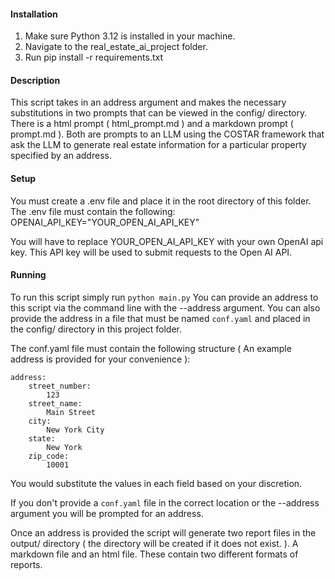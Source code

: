 #### Installation ####
1. Make sure Python 3.12 is installed in your machine.
2. Navigate to the real_estate_ai_project folder.
3. Run pip install -r requirements.txt

#### Description ####
This script takes in an address argument and makes the necessary substitutions
in two prompts that can be viewed in the config/ directory. There is a html prompt ( html_prompt.md )
and a markdown prompt ( prompt.md ). Both are prompts to an LLM using the COSTAR framework
that ask the LLM to generate real estate information for a particular property specified by an address.

#### Setup ####
You must create a .env file and place it in the root directory of this folder.
The .env file must contain the following:
OPENAI_API_KEY="YOUR_OPEN_AI_API_KEY"

You will have to replace YOUR_OPEN_AI_API_KEY with your own OpenAI api key.
This API key will be used to submit requests to the Open AI API.

#### Running ####
To run this script simply run ```python main.py```
You can provide an address to this script via the command line with the --address argument.
You can also provide the address in a file that must be named `conf.yaml` and placed in 
the config/ directory in this project folder.

The conf.yaml file must contain the following structure ( An example address is provided for your convenience ):
```
address:
    street_number:
        123 
    street_name:
        Main Street
    city:
        New York City
    state:
        New York
    zip_code:
        10001
```
You would substitute the values in each field based on your discretion.

If you don't provide a `conf.yaml` file in the correct location or the --address argument
you will be prompted for an address. 

Once an address is provided the script will generate two report files in the output/ directory 
( the directory will be created if it does not exist. ). A markdown file and an html file. 
These contain two different formats of reports.